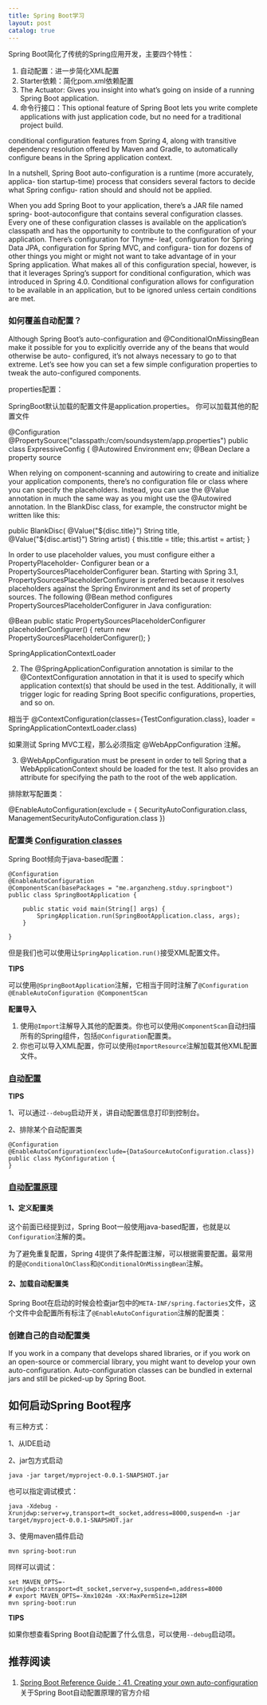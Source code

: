 ```yaml
---
title: Spring Boot学习
layout: post
catalog: true
---
```



Spring Boot简化了传统的Spring应用开发，主要四个特性：

1. 自动配置：进一步简化XML配置
2. Starter依赖：简化pom.xml依赖配置
3. The Actuator: Gives you insight into what’s going on inside of a running Spring Boot application.
4. 命令行接口：This optional feature of Spring Boot lets you write complete applications with just application code, but no need for a traditional project build.


 conditional configuration features from Spring 4, along with transitive dependency resolution offered by Maven and Gradle, to automatically configure beans in the Spring application context.


 In a nutshell, Spring Boot auto-configuration is a runtime (more accurately, applica- tion startup-time) process that considers several factors to decide what Spring configu- ration should and should not be applied. 


 When you add Spring Boot to your application, there’s a JAR file named spring- boot-autoconfigure that contains several configuration classes. Every one of these configuration classes is available on the application’s classpath and has the opportunity to contribute to the configuration of your application. There’s configuration for Thyme- leaf, configuration for Spring Data JPA, configuration for Spring MVC, and configura- tion for dozens of other things you might or might not want to take advantage of in your Spring application.
What makes all of this configuration special, however, is that it leverages Spring’s support for conditional configuration, which was introduced in Spring 4.0. Conditional configuration allows for configuration to be available in an application, but to be ignored unless certain conditions are met.


### 如何覆盖自动配置？


Although Spring Boot’s auto-configuration and @ConditionalOnMissingBean make it possible for you to explicitly override any of the beans that would otherwise be auto- configured, it’s not always necessary to go to that extreme. Let’s see how you can set a few simple configuration properties to tweak the auto-configured components.


properties配置：

SpringBoot默认加载的配置文件是application.properties。
你可以加载其他的配置文件


@Configuration
@PropertySource("classpath:/com/soundsystem/app.properties")
 public class ExpressiveConfig {
  @Autowired
  Environment env;
@Bean
Declare a property source


When relying on component-scanning and autowiring to create and initialize your application components, there’s no configuration file or class where you can specify the placeholders. Instead, you can use the @Value annotation in much the same way as you might use the @Autowired annotation. In the BlankDisc class, for example, the constructor might be written like this:

public BlankDisc(
      @Value("${disc.title}") String title,
      @Value("${disc.artist}") String artist) {
  this.title = title;
  this.artist = artist;
}

In order to use placeholder values, you must configure either a PropertyPlaceholder- Configurer bean or a PropertySourcesPlaceholderConfigurer bean. Starting with Spring 3.1, PropertySourcesPlaceholderConfigurer is preferred because it resolves placeholders against the Spring Environment and its set of property sources.
The following @Bean method configures PropertySourcesPlaceholderConfigurer in Java configuration:

@Bean
public
static PropertySourcesPlaceholderConfigurer placeholderConfigurer() {
  return new PropertySourcesPlaceholderConfigurer();
}


SpringApplicationContextLoader



2. The @SpringApplicationConfiguration annotation is similar to the @ContextConfiguration annotation in that it is used to specify which application context(s) that should be used in the test. Additionally, it will trigger logic for reading Spring Boot specific configurations, properties, and so on.

相当于 @ContextConfiguration(classes={TestConfiguration.class}, loader = SpringApplicationContextLoader.class)

如果测试 Spring MVC工程，那么必须指定 @WebAppConfiguration 注解。

3. @WebAppConfiguration must be present in order to tell Spring that a WebApplicationContext should be loaded for the test. It also provides an attribute for specifying the path to the root of the web application.


排除默写配置类：

@EnableAutoConfiguration(exclude = { SecurityAutoConfiguration.class, ManagementSecurityAutoConfiguration.class })


### 配置类 [Configuration classes](http://docs.spring.io/spring-boot/docs/current-SNAPSHOT/reference/htmlsingle/#using-boot-configuration-classes)


Spring Boot倾向于java-based配置：

	@Configuration
	@EnableAutoConfiguration
	@ComponentScan(basePackages = "me.arganzheng.stduy.springboot")
	public class SpringBootApplication {

	    public static void main(String[] args) {
	        SpringApplication.run(SpringBootApplication.class, args);
	    }

	}

但是我们也可以使用让`SpringApplication.run()`接受XML配置文件。

**TIPS**

可以使用`@SpringBootApplication`注解，它相当于同时注解了`@Configuration @EnableAutoConfiguration @ComponentScan`

**配置导入**

1. 使用`@Import`注解导入其他的配置类。你也可以使用`@ComponentScan`自动扫描所有的Spring组件，包括`@Configuration`配置类。
2. 你也可以导入XML配置，你可以使用`@ImportResource`注解加载其他XML配置文件。



### [自动配置](http://docs.spring.io/spring-boot/docs/current-SNAPSHOT/reference/htmlsingle/#using-boot-auto-configuration)

**TIPS**

1、可以通过`--debug`启动开关，讲自动配置信息打印到控制台。

2、排除某个自动配置类

	@Configuration
	@EnableAutoConfiguration(exclude={DataSourceAutoConfiguration.class})
	public class MyConfiguration {
	}


### [自动配置原理](http://docs.spring.io/spring-boot/docs/current-SNAPSHOT/reference/htmlsingle/#boot-features-developing-auto-configuration)

#### 1、定义配置类

这个前面已经提到过，Spring Boot一般使用java-based配置，也就是以`Configuration`注解的类。

为了避免重复配置，Spring 4提供了条件配置注解，可以根据需要配置。最常用的是`@ConditionalOnClass`和`@ConditionalOnMissingBean`注解。

#### 2、加载自动配置类

Spring Boot在启动的时候会检查jar包中的`META-INF/spring.factories`文件，这个文件中会配置所有标注了`@EnableAutoConfiguration`注解的配置类：




### 创建自己的自动配置类

If you work in a company that develops shared libraries, or if you work on an open-source or commercial library, you might want to develop your own auto-configuration. Auto-configuration classes can be bundled in external jars and still be picked-up by Spring Boot.


如何启动Spring Boot程序
---------------------

有三种方式：

1、从IDE启动 

2、jar包方式启动
 	
 	java -jar target/myproject-0.0.1-SNAPSHOT.jar

也可以指定调试模式：

	java -Xdebug -Xrunjdwp:server=y,transport=dt_socket,address=8000,suspend=n -jar target/myproject-0.0.1-SNAPSHOT.jar

3、使用maven插件启动

	mvn spring-boot:run

同样可以调试：

	set MAVEN_OPTS=-Xrunjdwp:transport=dt_socket,server=y,suspend=n,address=8000
	# export MAVEN_OPTS=-Xmx1024m -XX:MaxPermSize=128M 
	mvn spring-boot:run

**TIPS**

如果你想查看Spring Boot自动配置了什么信息，可以使用`--debug`启动项。		


推荐阅读
-------

1. [Spring Boot Reference Guide：41. Creating your own auto-configuration](http://docs.spring.io/spring-boot/docs/current-SNAPSHOT/reference/htmlsingle/#boot-features-developing-auto-configuration) 关于Spring Boot自动配置原理的官方介绍






